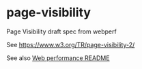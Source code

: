 page-visibility
===============

Page Visibility draft spec from webperf

See
 https://www.w3.org/TR/page-visibility-2/

See also [Web performance README](https://github.com/w3c/web-performance/blob/gh-pages/README.md)
